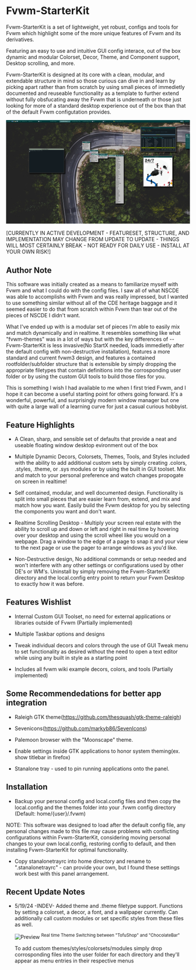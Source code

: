 # Fvwm-StarterKit
Fvwm-StarterKit is a set of lightweight, yet robust, configs and tools for Fvwm which highlight some of the more unique features of Fvwm and its derivatives.

Featuring an easy to use and intuitive GUI config interace, out of the box dynamic and modular Colorset, Decor, Theme, and Component support, Desktop scrolling, and more.

Fvwm-StarterKit is designed at its core with a clean, modular, and extendable structure in mind so those curious can dive in and learn by picking apart rather than from scratch by using small pieces of immedietly documented and reuseable functionality as a template to further extend without fully obsfucating away the Fvwm that is underneath or those just looking for more of a standard desktop experience out of the box than that of the default Fvwm configutation provides.

![Preview](Screenshots/Ver-INDEV1/screenshot.png?raw=true "Preview Screenshot")

[CURRENTLY IN ACTIVE DEVELOPMENT - FEATURESET, STRUCTURE, AND IMPLEMENTATION MAY CHANGE FROM UPDATE TO UPDATE - THINGS WILL MOST CERTAINLY BREAK - NOT READY FOR DAILY USE - INSTALL AT YOUR OWN RISK!]

## Author Note
This software was initially created as a means to familiarize myself with Fvwm and what I could do with the config files. I saw all of what NSCDE was able to accomplishs with Fvwm and was really impressed, but I wanted to use something similar without all of the CDE heritage baggage and it seemed easier to do that from scratch within Fvwm than tear out of the pieces of NSCDE I didn't want. 

What I've ended up with is a modular set of pieces I'm able to easily mix and match dynamically and in realtime. It resembles something like what "fvwm-themes" was in a lot of ways but with the key differences of -- Fvwm-StarterKit is less invasive(No StartX needed, loads immedietly after the default config with non-destructive installation), features a more standard and current fvwm3 design, and features a contained rootfolder/subfolder structure that is extensible by simply dropping the appropriate filetypes that contain definitions into the corrosponding user folder or by using the custom GUI tools to build those files for you.

 This is something I wish I had available to me when I first tried Fvwm, and I hope it can become a useful starting point for others going forward. It's a wonderful, powerful, and surprisingly modern window manager but one with quite a large wall of a learning curve for just a casual curious hobbyist.

## Feature Highlights
* A Clean, sharp, and sensible set of defaults that provide a neat and useable floating window desktop evironment out of the box

* Multiple Dynamic Decors, Colorsets, Themes, Tools, and Styles included with the ability to add additional custom sets by simply creating .colors, .styles, .theme, or .sys modules or by using the built in GUI toolset. Mix and match to your personal preference and watch changes propogate on screen in realtime!

* Self contained, modular, and well documented design. Functionality is split into small pieces that are easier learn from, extend, and mix and match how you want. Easily build the Fvwm desktop for you by selecting the components you want and don't want.

* Realtime Scrolling Desktop - Multiply your screen real estate with the ability to scroll up and down or left and right in real time by hovering over your desktop and using the scroll wheel like you would on a webpage. Drag a window to the edge of a page to snap it and your view to the next page or use the pager to arrange windows as you'd like.

* Non-Destructive design, No additional commands or setup needed and won't interfere with any other settings or configurations used by other DE's or WM's. Uninstall by simply removing the Fvwm-StarterKit directory and the local.config entry point to return your Fvwm Desktop to exactly how it was before.


## Features Wishlist

* Internal Custom GUI Toolset, no need for external applications or libraries outside of Fvwm (Partially implemented)

* Multiple Taskbar options and designs

* Tweak individual decors and colors through the use of GUI Tweak menu to set functionality as desired without the need to open a text editor while using any built in style as a starting point

* Includes all fvwm wiki example decors, colors, and tools (Partially implemented)

## Some Recommendedations for better app integration

* Raleigh GTK theme(https://github.com/thesquash/gtk-theme-raleigh)

* Sevenicons(https://github.com/markyb86/SevenIcons)

* Palemoon browser with the "Moonscape" theme.

* Enable settings inside GTK applications to honor system theming(ex. show titlebar in firefox)

* Stanalone tray - used to pin running applications onto the panel.

## Installation

* Backup your personal config and local.config files and then copy the local.config and the themes folder into your .fvwm config directory (Default: home/{user}/.fvwm) 

NOTE: This software was designed to load after the default config file, any personal changes made to this file may cause problems with conflicting configurations within Fvwm-StarterKit, considering moving personal changes to your own local.config, restoring config to default, and then installing Fvwm-StarterKit for optimal functionality.

* Copy stanalonetrayrc into home directory and rename to ".stanalonetrayrc" - can provide your own, but I found these settings work best with this panel arrangement.

## Recent Update Notes

- 5/19/24 -INDEV-
    Added theme and .theme filetype support. Functions by setting a colorset, a decor, a font, and a wallpaper currently. Can additionally call custom modules or set specific styles from these files as well.

    ![Preview](Screenshots/Ver-INDEV1/ThemeSwitcher.gif?raw=true "Preview Screenshot")
    <sup align="center"> Real time Theme Switching between "TofuShop" and "ChocolateBar" </sup>

    To add custom themes/styles/colorsets/modules simply drop corrosponding files into the user folder for each directory and they'll appear as menu entries in their respective menus